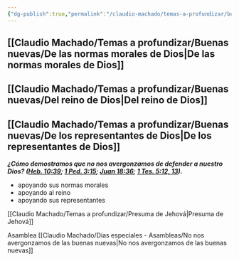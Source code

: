 ```yaml
---
{"dg-publish":true,"permalink":"/claudio-machado/temas-a-profundizar/buenas-nuevas/no-nos-avergonzamos/"}
---
```



## [[Claudio Machado/Temas a profundizar/Buenas nuevas/De las normas morales de Dios\|De las normas morales de Dios]]



## [[Claudio Machado/Temas a profundizar/Buenas nuevas/Del reino de Dios\|Del reino de Dios]]



## [[Claudio Machado/Temas a profundizar/Buenas nuevas/De los representantes de Dios\|De los representantes de Dios]]


***¿Cómo demostramos que no nos avergonzamos de defender a nuestro Dios? ([Heb. 10:39](https://wol.jw.org/es/wol/b/r4/lp-s/nwtsty/58/10#v=58:10:39); [1 Ped. 3:15](https://wol.jw.org/es/wol/b/r4/lp-s/nwtsty/60/3#v=60:3:15); [Juan 18:36](https://wol.jw.org/es/wol/b/r4/lp-s/nwtsty/43/18#v=43:18:36); [1 Tes. 5:12, 13](https://wol.jw.org/es/wol/b/r4/lp-s/nwtsty/52/5#v=52:5:12-52:5:13)).***

- apoyando sus normas morales 
- apoyando al reino 
- apoyando sus representantes 


[[Claudio Machado/Temas a profundizar/Presuma de Jehová\|Presuma de Jehová]]

Asamblea [[Claudio Machado/Días especiales - Asambleas/No nos avergonzamos de las buenas nuevas\|No nos avergonzamos de las buenas nuevas]]